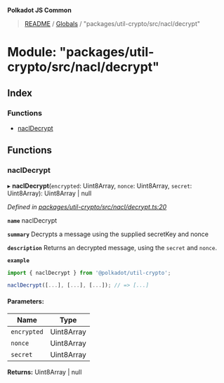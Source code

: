 **Polkadot JS Common**

> [README](../README.md) / [Globals](../globals.md) / "packages/util-crypto/src/nacl/decrypt"

# Module: "packages/util-crypto/src/nacl/decrypt"

## Index

### Functions

* [naclDecrypt](_packages_util_crypto_src_nacl_decrypt_.md#nacldecrypt)

## Functions

### naclDecrypt

▸ **naclDecrypt**(`encrypted`: Uint8Array, `nonce`: Uint8Array, `secret`: Uint8Array): Uint8Array \| null

*Defined in [packages/util-crypto/src/nacl/decrypt.ts:20](https://github.com/polkadot-js/common/blob/bd1735ca/packages/util-crypto/src/nacl/decrypt.ts#L20)*

**`name`** naclDecrypt

**`summary`** Decrypts a message using the supplied secretKey and nonce

**`description`** 
Returns an decrypted message, using the `secret` and `nonce`.

**`example`** 
<BR>

```javascript
import { naclDecrypt } from '@polkadot/util-crypto';

naclDecrypt([...], [...], [...]); // => [...]
```

#### Parameters:

Name | Type |
------ | ------ |
`encrypted` | Uint8Array |
`nonce` | Uint8Array |
`secret` | Uint8Array |

**Returns:** Uint8Array \| null
